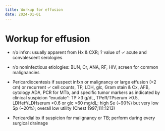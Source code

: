 ```yaml
---
title: Workup for effusion
date: 2024-01-01
---
```

# Workup for effusion

* r/o infxn: usually apparent from Hx & CXR; ? value of ✓ acute and convalescent serologies
* r/o noninfectious etiologies: BUN, Cr, ANA, RF, HIV, screen for common malignancies

* Pericardiocentesis if suspect infxn or malignancy or large effusion (>2 cm) or recurrent
✓ cell counts, TP, LDH, glc, Gram stain & Cx, AFB, cytology
ADA, PCR for MTb, and specific tumor markers as indicated by clinical suspicion
“exudate”: TP >3 g/dL, TPeff/TPserum >0.5, LDHeff/LDHserum >0.6 or glc <60 mg/dL; high Se (~90%) but very low Sp (~20%); overall low utility (Chest 1997;111:1213)

* Pericardial bx if suspicion for malignancy or TB; perform during every surgical drainage
